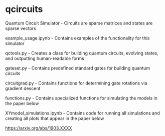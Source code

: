 # qcircuits
Quantum Circuit Simulator - Circuits are sparse matrices and states are sparse vectors

example_usage.ipynb - Contains examples of the functionality for this simulator

qctools.py - Creates a class for building quantum circuits, evolving states, and outputting human-readable forms

gateset.py - Contains predefined standard gates for building quantum circuits

circuitgrad.py - Contains functions for determining gate rotations via gradient descent

functions.py - Contains specialized functions for simulating the models in the paper below

XYmodel_simulations.ipynb - Contains code for running all simulations and creating all plots that appear in the paper below

https://arxiv.org/abs/1903.XXXX

